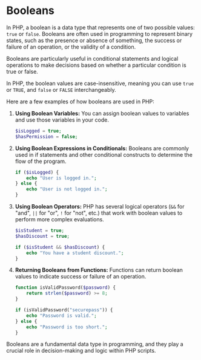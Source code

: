 # Booleans
In PHP, a boolean is a data type that represents one of two possible values: `true` or `false`. Booleans are often used in programming to represent binary states, such as the presence or absence of something, the success or failure of an operation, or the validity of a condition.

Booleans are particularly useful in conditional statements and logical operations to make decisions based on whether a particular condition is true or false.

In PHP, the boolean values are case-insensitive, meaning you can use `true` or `TRUE`, and `false` or `FALSE` interchangeably.

Here are a few examples of how booleans are used in PHP:

1. **Using Boolean Variables:**
   You can assign boolean values to variables and use those variables in your code.

   ```php
   $isLogged = true;
   $hasPermission = false;
   ```

2. **Using Boolean Expressions in Conditionals:**
   Booleans are commonly used in if statements and other conditional constructs to determine the flow of the program.

   ```php
   if ($isLogged) {
       echo "User is logged in.";
   } else {
       echo "User is not logged in.";
   }
   ```

3. **Using Boolean Operators:**
   PHP has several logical operators (`&&` for "and", `||` for "or", `!` for "not", etc.) that work with boolean values to perform more complex evaluations.

   ```php
   $isStudent = true;
   $hasDiscount = true;

   if ($isStudent && $hasDiscount) {
       echo "You have a student discount.";
   }
   ```

4. **Returning Booleans from Functions:**
   Functions can return boolean values to indicate success or failure of an operation.

   ```php
   function isValidPassword($password) {
       return strlen($password) >= 8;
   }

   if (isValidPassword("securepass")) {
       echo "Password is valid.";
   } else {
       echo "Password is too short.";
   }
   ```

Booleans are a fundamental data type in programming, and they play a crucial role in decision-making and logic within PHP scripts.